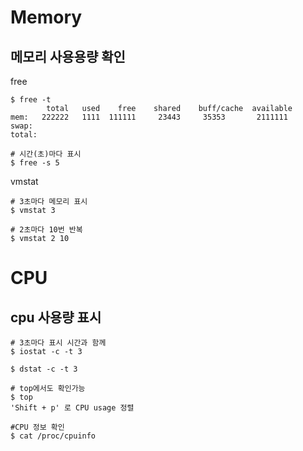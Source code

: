 # Memory   
## 메모리 사용용량 확인   
free   
```
$ free -t
        total   used    free    shared    buff/cache  available
mem:   222222   1111  111111     23443     35353       2111111
swap:
total:

# 시간(초)마다 표시
$ free -s 5
```

vmstat
```
# 3초마다 메모리 표시
$ vmstat 3

# 2초마다 10번 반복
$ vmstat 2 10
```

# CPU   
## cpu 사용량 표시   
```
# 3초마다 표시 시간과 함께
$ iostat -c -t 3 

$ dstat -c -t 3

# top에서도 확인가능
$ top
'Shift + p' 로 CPU usage 정렬

#CPU 정보 확인
$ cat /proc/cpuinfo
```

